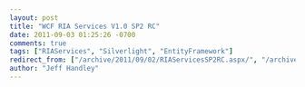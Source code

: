 ```yaml
---
layout: post
title: "WCF RIA Services V1.0 SP2 RC"
date: 2011-09-03 01:25:26 -0700
comments: true
tags: ["RIAServices", "Silverlight", "EntityFramework"]
redirect_from: ["/archive/2011/09/02/RIAServicesSP2RC.aspx/", "/archive/2011/09/02/riaservicessp2rc.aspx"]
author: "Jeff Handley"
---
```


